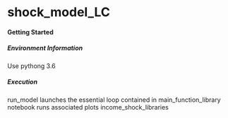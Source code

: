 # shock_model_LC

#### Getting Started
##### Environment Information
Use pythong 3.6
##### Execution
run_model launches the essential loop contained in main_function_library
notebook runs associated plots
income_shock_libraries 

